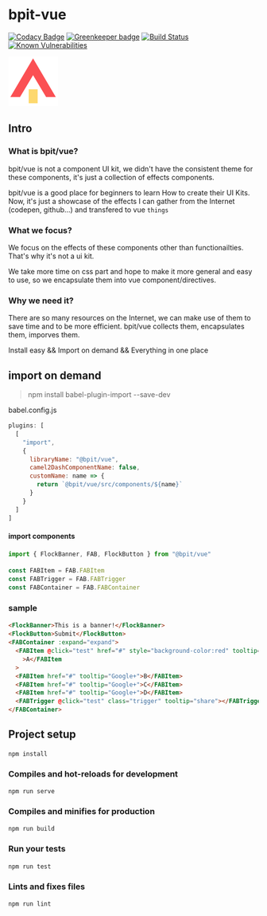 # bpit-vue

[![Codacy Badge](https://api.codacy.com/project/badge/Grade/ac3d1624c93b435cbfe519aeb0511617)](https://app.codacy.com/app/dreambo8563/bpit-vue?utm_source=github.com&utm_medium=referral&utm_content=dreambo8563/bpit-vue&utm_campaign=Badge_Grade_Dashboard) [![Greenkeeper badge](https://badges.greenkeeper.io/dreambo8563/bpit-vue.svg)](https://greenkeeper.io/)
[![Build Status](https://travis-ci.com/dreambo8563/bpit-vue.svg?branch=master)](https://travis-ci.com/dreambo8563/bpit-vue)
[![Known Vulnerabilities](https://snyk.io/test/github/dreambo8563/bpit-vue/badge.svg?targetFile=package.json)](https://snyk.io/test/github/dreambo8563/bpit-vue?targetFile=package.json)

![](https://raw.githubusercontent.com/dreambo8563/static-assets/master/bpit/100*100.png)

## Intro

### What is bpit/vue?

bpit/vue is not a component UI kit, we didn't have the consistent theme for these components, it's just a collection of effects components.

bpit/vue is a good place for beginners to learn How to create their UI Kits. Now, it's just a showcase of the effects I can gather from the Internet (codepen, github...) and transfered to vue `things`

### What we focus?

We focus on the effects of these components other than functionailties. That's why it's not a ui kit.

We take more time on css part and hope to make it more general and easy to use, so we encapsulate them into vue component/directives.

### Why we need it?

There are so many resources on the Internet, we can make use of them to save time and to be more efficient. bpit/vue collects them, encapsulates them, imporves them.

Install easy && Import on demand && Everything in one place

## import on demand

> npm install babel-plugin-import --save-dev

babel.config.js

```js
plugins: [
  [
    "import",
    {
      libraryName: "@bpit/vue",
      camel2DashComponentName: false,
      customName: name => {
        return `@bpit/vue/src/components/${name}`
      }
    }
  ]
]
```

#### import components

```js
import { FlockBanner, FAB, FlockButton } from "@bpit/vue"

const FABItem = FAB.FABItem
const FABTrigger = FAB.FABTrigger
const FABContainer = FAB.FABContainer
```

### sample

```html
<FlockBanner>This is a banner!</FlockBanner>
<FlockButton>Submit</FlockButton>
<FABContainer :expand="expand">
  <FABItem @click="test" href="#" style="background-color:red" tooltip="Google+"
    >A</FABItem
  >
  <FABItem href="#" tooltip="Google+">B</FABItem>
  <FABItem href="#" tooltip="Google+">C</FABItem>
  <FABItem href="#" tooltip="Google+">D</FABItem>
  <FABTrigger @click="test" class="trigger" tooltip="share"></FABTrigger>
</FABContainer>
```

## Project setup

```
npm install
```

### Compiles and hot-reloads for development

```
npm run serve
```

### Compiles and minifies for production

```
npm run build
```

### Run your tests

```
npm run test
```

### Lints and fixes files

```
npm run lint
```

